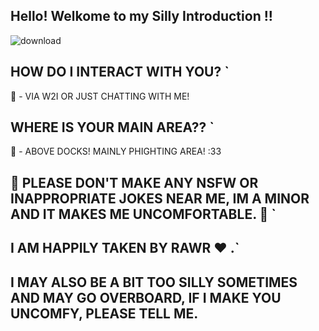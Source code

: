 ## Hello! Welkome to my Silly Introduction !! 

![download](https://github.com/Parasetical/Parasetical/assets/166775572/4dba8207-f97c-4bd2-a7b5-45c0220fe477)

## HOW DO I INTERACT WITH YOU? `
🐾 - VIA W2I OR JUST CHATTING WITH ME!

## WHERE IS YOUR MAIN AREA?? `
🐾 - ABOVE DOCKS! MAINLY PHIGHTING AREA! :33 

## 🐾 PLEASE DON'T MAKE ANY NSFW OR INAPPROPRIATE JOKES NEAR ME, IM A MINOR AND IT MAKES ME UNCOMFORTABLE. 🐾 `

## I AM HAPPILY TAKEN BY RAWR ❤️ .`

## I MAY ALSO BE A BIT TOO SILLY SOMETIMES AND MAY GO OVERBOARD, IF I MAKE YOU UNCOMFY, PLEASE TELL ME.
